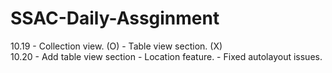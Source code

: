 # SSAC-Daily-Assginment

10.19 - Collection view.      (O)
      - Table view section.   (X)
      <br />
10.20  - Add table view section
       - Location feature.
       - Fixed autolayout issues.

